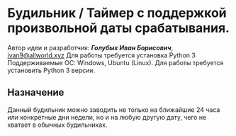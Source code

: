 # Будильник / Таймер с поддержкой произвольной даты срабатывания.
Автор идеи и разработчик: _**Голубых Иван Борисович**_, <ivan9@allworld.xyz>
Для работы требуется установка Python 3
Поддерживаемые ОС: Windows, Ubuntu (Linux).
Для работы требуется установить Python 3 версии.

## Назначение

Данный будильник можно заводить не только на ближайшие 24 часа или конкретные дни недели, но и на любую другую дату, чего не хватает в обычных будильниках.
